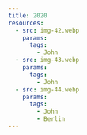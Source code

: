```yaml
---
title: 2020
resources:
  - src: img-42.webp
    params:
      tags:
        - John
  - src: img-43.webp
    params:
      tags:
        - John
  - src: img-44.webp
    params:
      tags:
        - John
        - Berlin
---
```

